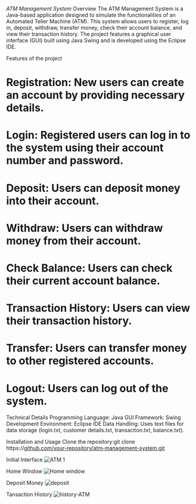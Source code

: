 *ATM Management System*
Overview
The ATM Management System is a Java-based application designed to simulate the functionalities of an Automated Teller Machine (ATM). 
This system allows users to register, log in, deposit, withdraw, transfer money, check their account balance, and view their transaction history. 
The project features a graphical user interface (GUI) built using Java Swing and is developed using the Eclipse IDE.

Features of the project 
# Registration: New users can create an account by providing necessary details.
# Login: Registered users can log in to the system using their account number and password.
# Deposit: Users can deposit money into their account.
# Withdraw: Users can withdraw money from their account.
# Check Balance: Users can check their current account balance.
# Transaction History: Users can view their transaction history.
# Transfer: Users can transfer money to other registered accounts.
# Logout: Users can log out of the system.

Technical Details
Programming Language: Java
GUI Framework: Swing
Development Environment: Eclipse IDE
Data Handling: Uses text files for data storage (login.txt, customer details.txt, transaction.txt, balance.txt).

Installation and Usage
Clone the repository:git clone https://[github.com/your-repository/atm-management-system.git](https://github.com/AdithyaRathnayka/ATM-Project/)

Initial Interface 
![ATM 1](https://github.com/AdithyaRathnayka/ATM-Project/assets/99322651/82bd8135-294e-4330-8781-eaa071848ca5)

Home Window 
![Home window](https://github.com/AdithyaRathnayka/ATM-Project/assets/99322651/0177e3c6-daca-45f0-8d74-0286c82597f3)

Deposit Money
![deposit ](https://github.com/AdithyaRathnayka/ATM-Project/assets/99322651/dee3bf72-ed81-4a9f-b270-3c5b2ee755d9)

Tansaction History 
![history-ATM](https://github.com/AdithyaRathnayka/ATM-Project/assets/99322651/0ac2d265-f556-4603-8773-0d807214be38)



